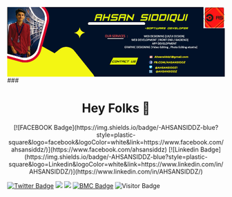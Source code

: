 <img align="center" src="https://github.com/Ahsansiddz/ahsansiddz/blob/8a874a8d0f70716032f0113e6609bf8515ef92f9/BANNER1.jpg"/>
### <h1 align="center">Hey Folks 👋 </h1>

<p align="center">
[![FACEBOOK Badge](https://img.shields.io/badge/-AHSANSIDDZ-blue?style=plastic-square&logo=facebook&logoColor=white&link=https://www.facebook.com/ahsansiddz/)](https://www.facebook.com/ahsansiddz)
[![Linkedin Badge](https://img.shields.io/badge/-AHSANSIDDZ-blue?style=plastic-square&logo=Linkedin&logoColor=white&link=https://www.linkedin.com/in/AHSANSIDDZ/)](https://www.linkedin.com/in/AHSANSIDDZ/)
 
[![Twitter Badge](https://img.shields.io/badge/-AhsanSiddz1-blue?style=plastic-square&logo=twitter&logoColor=white&link=https://www.twitter.com/ahsansiddz1)](https://www.twitter.com/ahsansiddz1)
<a href="https://dhanrajdc7.github.io/myportfolio/"><img src="https://img.shields.io/badge/MyPortfolio-blueviolet.svg"/></a>
<a href="https://dhanrajdc7.github.io/myresume/"><img src="https://img.shields.io/badge/MyResume-red.svg"/></a>
[![BMC Badge](https://img.shields.io/badge/-BuyMeCoffee-FFDD00?style=plastic-square&logo=buy-me-a-coffee&logoColor=black&link=https://www.buymeacoffee.com/codingpotter)](https://www.buymeacoffee.com/codingpotter)
![Visitor Badge](https://visitor-badge.laobi.icu/badge?page_id=ahsansiddz)
 
 </p>

<!--
**Ahsansiddz/ahsansiddz** is a ✨ _special_ ✨ repository because its `README.md` (this file) appears on your GitHub profile.

Here are some ideas to get you started:

- 🔭 I’m currently working on ...
- 🌱 I’m currently learning ...
- 👯 I’m looking to collaborate on ...
- 🤔 I’m looking for help with ...
- 💬 Ask me about ...
- 📫 How to reach me: ...
- 😄 Pronouns: ...
- ⚡ Fun fact: ...
-->
